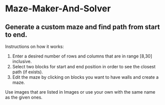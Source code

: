# Maze-Maker-And-Solver
Generate a custom maze and find path from start to end.
--------------------------------------------------------
Instructions on how it works:
1) Enter a desired number of rows and columns that are in range [8,30] inclusive.
2) Select two blocks for start and end position in order to see the closest path (if exists).
3) Edit the maze by clicking on blocks you want to have walls and create a maze.

Use images that are listed in Images or use your own with the same name as the given ones.
